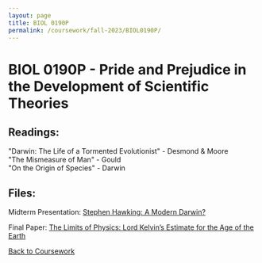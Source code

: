 ```yaml
---
layout: page
title: BIOL 0190P
permalink: /coursework/fall-2023/BIOL0190P/
---
```


# BIOL 0190P - Pride and Prejudice in the Development of Scientific Theories

## Readings:

"Darwin: The Life of a Tormented Evolutionist" - Desmond & Moore  
"The Mismeasure of Man" - Gould  
"On the Origin of Species" - Darwin

## Files:

Midterm Presentation: [Stephen Hawking: A Modern Darwin?](BIOL0190P-midterm-presentation.pdf)

Final Paper: [The Limits of Physics: Lord Kelvin’s Estimate for the Age of the Earth](BIOL0190P-final-paper.pdf)

[Back to Coursework](/coursework)
